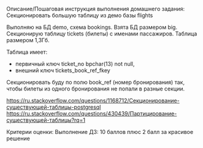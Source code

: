 Описание/Пошаговая инструкция выполнения домашнего задания:
Секционировать большую таблицу из демо базы flights

Выполняю на БД demo, схема bookings. Взята БД размером big.
Секционирую таблицу tickets (билеты) с именами пассажиров. Таблица размером 1,3Гб.

Таблица имеет:
- первичный ключ ticket_no bpchar(13) not null,
- внешний ключ tickets_book_ref_fkey

Секционировать буду по полю book_ref (номер бронирования) так, чтобы билеты из одного бронирования не попали в разные секции.

https://ru.stackoverflow.com/questions/1168712/Секционирование-существующей-таблицы-postgresql
https://ru.stackoverflow.com/questions/430439/Партицирование-существующей-таблицы?rq=1


Критерии оценки:
Выполнение ДЗ: 10 баллов
плюс 2 балл за красивое решение